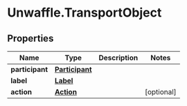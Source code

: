 # Unwaffle.TransportObject

## Properties
Name | Type | Description | Notes
------------ | ------------- | ------------- | -------------
**participant** | [**Participant**](Participant.md) |  | 
**label** | [**Label**](Label.md) |  | 
**action** | [**Action**](Action.md) |  | [optional] 


